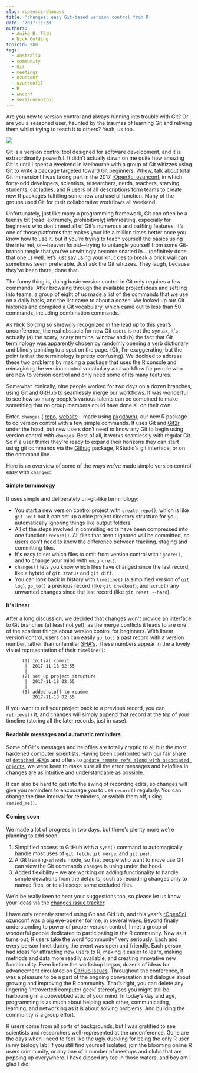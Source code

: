 ```yaml
---
slug: ropensci-changes
title: 'changes: easy Git-based version control from R'
date: '2017-11-28'
authors:
  - Anikó B. Tóth
  - Nick Golding
topicid: 980
tags:
  - Australia
  - community
  - Git
  - meetings
  - ozunconf
  - ozunconf17
  - R
  - unconf
  - versioncontrol
---
```


Are you new to version control and always running into trouble with Git?
Or are you a seasoned user, haunted by the traumas of learning Git and reliving them whilst trying to teach it to others?
Yeah, us too.

![](/img/blog-images/2017-11-28-ropensci-changes/monkeys.jpg)

Git is a version control tool designed for software development, and it is extraordinarily powerful. It didn’t actually dawn on me quite how amazing Git is until I spent a weekend in Melbourne with a group of Git whizzes using Git to write a package targeted toward Git beginners. Whew, talk about total Git immersion! I was taking part in the 2017 [rOpenSci ozunconf](https://ozunconf17.ropensci.org/), in which forty-odd  developers, scientists, researchers, nerds, teachers, starving students, cat ladies, and R users of all descriptions form teams to create new R packages fulfilling some new and useful function. Many of the groups used Git for their collaborative workflows all weekend.

Unfortunately, just like many a programming framework, Git can often be a teensy bit (read: extremely, prohibitively) intimidating, especially for beginners who don't need all of Git's numerous and baffling features.
It’s one of those platforms that makes your life a million times better once you know how to use it, but if you’re trying to teach yourself the basics using the internet, or—heaven forbid—trying to untangle yourself from some Git-branch tangle that you’ve unwittingly become snarled in… (definitely done that one…) well, let’s just say using your knuckles to break a brick wall can sometimes seem preferable.
Just ask the Git whizzes.
They laugh, because they’ve been there, done that. 

The funny thing is, doing basic version control in Git only requires a few commands.
After browsing through the available project ideas and settling into teams, a group of eight of us made a list of the commands that we use on a daily basis, and the list came to about a dozen.
We looked up our Git histories and compiled a Git vocabulary, which came out to less than 50 commands, including combination commands. 

As [Nick Golding](https://github.com/goldingn) so shrewdly recognized in the lead up to this year’s unconference, the real obstacle for new Git users is not the syntax, it's actually (a) the scary, scary terminal window and (b) the fact that Git terminology was apparently chosen by randomly opening a verb dictionary and blindly pointing to a spot on the page.
(Ok, I’m exaggerating, but the point is that the terminology is pretty confusing).
We decided to address these two problems by making a package that uses the R console and reimagining the version control vocabulary and workflow for people who are new to version control and only need some of its many features.

Somewhat ironically, nine people worked for two days on a dozen branches, using Git and GitHub to seamlessly merge our workflows.
It was wonderful to see how so many people’s various talents can be combined to make something that no group members could have done all on their own. 

Enter, `changes` ( [repo](https://github.com/ropenscilabs/ozrepro), [website](https://ropenscilabs.github.io/changes/) – made using [pkgdown](https://github.com/hadley/pkgdown)), our new R package to do version control with a few simple commands.
It uses Git and [Git2r](https://cran.r-project.org/web/packages/git2r/index.html) under the hood, but new users don’t need to know any Git to begin using version control with `changes`.
Best of all, it works seamlessly with regular Git. So if a user thinks they're ready to expand their horizons they can start using git commands via the [Githug](https://GitHub.com/jennybc/Githug) package, RStudio's git interface, or on the command line.

Here is an overview of some of the ways we’ve made simple version control easy with `changes`:

#### Simple terminology
It uses simple and deliberately un-git-like terminology:

  * You start a new version control project with `create_repo()`, which is like `git init` but it can set up a nice project directory structure for you, automatically ignoring things like output folders.
  * All of the steps involved in commiting edits have been compressed into one function: `record()`. All files that aren't ignored will be committed, so users don't need to know the difference between tracking, staging and committing files. 
  * It's easy to set which files to omit from version control with `ignore()`, and to change your mind with `unignore()`. 
  * `changes()` lets you know which files have changed since the last record, like a hybrid of `git status` and `git diff`.
  * You can look back in history with `timeline()` (a simplified version of `git log`), `go_to()` a previous record (like `git checkout`), and `scrub()` any unwanted changes since the last record (like `git reset --hard`).

#### It's linear
After a long discussion, we decided that changes won't provide an interface to Git branches (at least not yet), as the merge conflicts it leads to are one of the scariest things about version control for beginners.
With linear version control, users can can easily `go_to()` a past record with a version number, rather than unfamiliar [SHA's](https://git-scm.com/book/en/v2/Git-Internals-Git-Objects). These numbers appear in the a lovely visual representation of their `timeline()`:

          (1) initial commit
           |  2017-11-18 02:55
           |
          (2) set up project structure
           |  2017-11-18 02:55
           |
          (3) added stuff to readme
              2017-11-18 02:55

If you want to roll your project back to a previous record, you can `retrieve()` it, and changes will simply append that record at the top of your timeline (storing all the later records, just in case).

#### Readable messages and automatic reminders
Some of Git's messages and helpfiles are totally cryptic to all but the most hardened computer scientists.
Having been confronted with our fair share of [`detached HEAD`](https://www.git-tower.com/learn/git/faq/detached-head-when-checkout-commit)s and offers to [`update remote refs along with associated objects`](https://git-scm.com/docs/git-push), we were keen to make sure all the error messages and helpfiles in changes are as intuitive and understandable as possible.

It can also be hard to get into the swing of recording edits, so changes will give you reminders to encourage you to use `record()` regularly. You can change the time interval for reminders, or switch them off, using `remind_me()`. 

#### Coming soon
We made a lot of progress in two days, but there's plenty more we're planning to add soon:

1. Simplified access to GitHub with a `sync()` command to automagically handle most uses of `git fetch`, `git merge`, and `git push`.
2. A Git training-wheels mode, so that people who want to move use Git can view the Git commands `changes` is using under the hood. 
3. Added flexibility – we are working on adding functionality to handle simple deviations from the defaults, such as recording changes only to named files, or to all except some excluded files.

We'd be really keen to hear your suggestions too, so please let us know your ideas via the [changes issue tracker](https://github.com/ropenscilabs/changes/issues)!



I have only recently started using Git and GitHub, and this year’s [rOpenSci ozunconf](https://ozunconf17.ropensci.org/) was a big eye-opener for me, in several ways.
Beyond finally understanding to power of proper version control, I met a group of wonderful people dedicated to participating in the R community.
Now as it turns out, R users take the word “community” very seriously.
Each and every person I met during the event was open and friendly.
Each person had ideas for attracting new users to R, making it easier to learn, making methods and data more readily available, and creating innovative new functionality.
Even before the workshop began, dozens of ideas for advancement circulated on [GitHub Issues](https://github.com/ropensci/ozunconf17/issues).
Throughout the conference, it was a pleasure to be a part of the ongoing conversation and dialogue about growing and improving the R community.
That’s right, you can delete any lingering ‘introverted computer geek’ stereotypes you might still be harbouring in a cobwebbed attic of your mind.
In today’s day and age, programming is as much about helping each other, communicating, learning, and networking as it is about solving problems.
And building the community is a group effort. 

R users come from all sorts of backgrounds, but I was gratified to see scientists and researchers well-represented at the unconference.
Gone are the days when I need to feel like the ugly duckling for being the only R user in my biology lab!
If you still find yourself isolated, join the blooming online R users community, or any one of a number of meetups and clubs that are popping up everywhere.
I have dipped my toe in those waters, and boy am I glad I did! 
